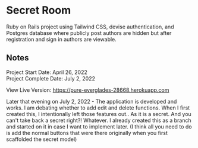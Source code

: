 # Secret Room #

Ruby on Rails project using Tailwind CSS, devise authentication, and Postgres database where publicly post authors are hidden but after registration and sign in authors are viewable.

## Notes ##

Project Start Date:       April 26, 2022 <br>
Project Complete Date:    July 2, 2022

View Live Version: https://pure-everglades-28668.herokuapp.com


Later that evening on July 2, 2022 - The application is developed and works.  I am debating whether to add edit and delete functions.  When I first created this, I intentionally left those features out.. As it is a secret.  And you can't take back a secret right?!  Whatever.  I already created this as a branch and started on it in case I want to implement later.  (I think all you need to do is add the normal buttons that were there originally when you first scaffolded the secret model)
